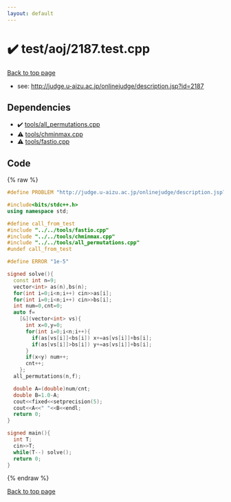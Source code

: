 ```yaml
---
layout: default
---
```


<!-- mathjax config similar to math.stackexchange -->
<script type="text/javascript" async
  src="https://cdnjs.cloudflare.com/ajax/libs/mathjax/2.7.5/MathJax.js?config=TeX-MML-AM_CHTML">
</script>
<script type="text/x-mathjax-config">
  MathJax.Hub.Config({
    TeX: { equationNumbers: { autoNumber: "AMS" }},
    tex2jax: {
      inlineMath: [ ['$','$'] ],
      processEscapes: true
    },
    "HTML-CSS": { matchFontHeight: false },
    displayAlign: "left",
    displayIndent: "2em"
  });
</script>

<script type="text/javascript" src="https://cdnjs.cloudflare.com/ajax/libs/jquery/3.4.1/jquery.min.js"></script>
<script src="https://cdn.jsdelivr.net/npm/jquery-balloon-js@1.1.2/jquery.balloon.min.js" integrity="sha256-ZEYs9VrgAeNuPvs15E39OsyOJaIkXEEt10fzxJ20+2I=" crossorigin="anonymous"></script>
<script type="text/javascript" src="../../../assets/js/copy-button.js"></script>
<link rel="stylesheet" href="../../../assets/css/copy-button.css" />


# :heavy_check_mark: test/aoj/2187.test.cpp


<a href="../../../index.html">Back to top page</a>

* see: <a href="http://judge.u-aizu.ac.jp/onlinejudge/description.jsp?id=2187">http://judge.u-aizu.ac.jp/onlinejudge/description.jsp?id=2187</a>


## Dependencies
* :heavy_check_mark: <a href="../../../library/tools/all_permutations.cpp.html">tools/all_permutations.cpp</a>
* :warning: <a href="../../../library/tools/chminmax.cpp.html">tools/chminmax.cpp</a>
* :warning: <a href="../../../library/tools/fastio.cpp.html">tools/fastio.cpp</a>


## Code
{% raw %}
```cpp
#define PROBLEM "http://judge.u-aizu.ac.jp/onlinejudge/description.jsp?id=2187"

#include<bits/stdc++.h>
using namespace std;

#define call_from_test
#include "../../tools/fastio.cpp"
#include "../../tools/chminmax.cpp"
#include "../../tools/all_permutations.cpp"
#undef call_from_test

#define ERROR "1e-5"

signed solve(){
  const int n=9;
  vector<int> as(n),bs(n);
  for(int i=0;i<n;i++) cin>>as[i];
  for(int i=0;i<n;i++) cin>>bs[i];
  int num=0,cnt=0;
  auto f=
    [&](vector<int> vs){
      int x=0,y=0;
      for(int i=0;i<n;i++){
        if(as[vs[i]]<bs[i]) x+=as[vs[i]]+bs[i];
        if(as[vs[i]]>bs[i]) y+=as[vs[i]]+bs[i];
      }
      if(x<y) num++;
      cnt++;
    };
  all_permutations(n,f);

  double A=(double)num/cnt;
  double B=1.0-A;
  cout<<fixed<<setprecision(5);
  cout<<A<<" "<<B<<endl;
  return 0;
}

signed main(){
  int T;
  cin>>T;
  while(T--) solve();
  return 0;
}

```
{% endraw %}

<a href="../../../index.html">Back to top page</a>

